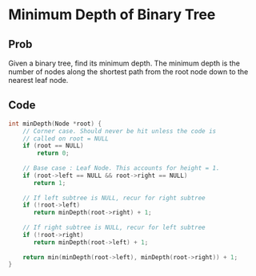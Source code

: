 # Minimum Depth of Binary Tree

## Prob

Given a binary tree, find its minimum depth.
The minimum depth is the number of nodes along the shortest path from the root node down to the nearest leaf node.

## Code

```cpp
int minDepth(Node *root) { 
    // Corner case. Should never be hit unless the code is  
    // called on root = NULL 
    if (root == NULL) 
        return 0; 
  
    // Base case : Leaf Node. This accounts for height = 1. 
    if (root->left == NULL && root->right == NULL) 
       return 1; 
  
    // If left subtree is NULL, recur for right subtree 
    if (!root->left) 
       return minDepth(root->right) + 1; 
  
    // If right subtree is NULL, recur for left subtree 
    if (!root->right) 
       return minDepth(root->left) + 1; 
  
    return min(minDepth(root->left), minDepth(root->right)) + 1; 
} 
```
